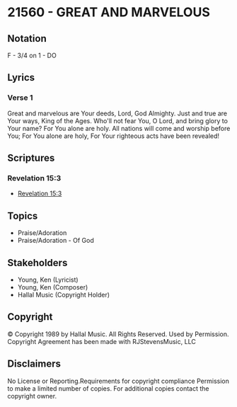 # 21560 - GREAT AND MARVELOUS

## Notation

F - 3/4 on 1 - DO

## Lyrics

### Verse 1

Great and marvelous are Your deeds, Lord, God Almighty. Just and true are Your ways, King of the Ages. Who'll not fear You, O Lord, and bring glory to Your name? For You alone are holy. All nations will come and worship before You; For You alone are holy, For Your righteous acts have been revealed!



## Scriptures

### Revelation 15:3

- [Revelation 15:3](https://www.biblegateway.com/passage/?search=Revelation%2015%3A3)


## Topics

- Praise/Adoration
- Praise/Adoration - Of God

## Stakeholders

- Young, Ken (Lyricist)
- Young, Ken (Composer)
- Hallal Music (Copyright Holder)

## Copyright

© Copyright 1989 by Hallal Music.  All Rights Reserved. Used by Permission.
Copyright Agreement has been made with RJStevensMusic, LLC

## Disclaimers

No License or Reporting.Requirements for copyright compliance
Permission to make a limited number of copies.
For additional copies contact the copyright owner.


